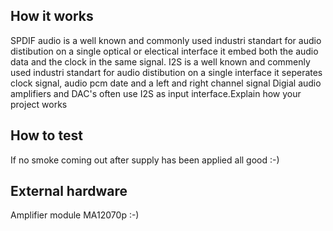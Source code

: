 <!---

This file is used to generate your project datasheet. Please fill in the information below and delete any unused
sections.

You can also include images in this folder and reference them in the markdown. Each image must be less than
512 kb in size, and the combined size of all images must be less than 1 MB.
-->

## How it works

SPDIF audio is a well known and commonly used industri standart for audio distibution on a single optical or electical interface it embed both the audio data and the clock in the same signal.
I2S is a well known and commenly used industri standart for audio distibution on a single interface
it seperates clock signal, audio pcm date and a left and right channel signal
Digial audio amplifiers and DAC's often use I2S as input interface.Explain how your project works

## How to test

If no smoke coming out after supply has been applied all good :-)

## External hardware

Amplifier module MA12070p :-)
